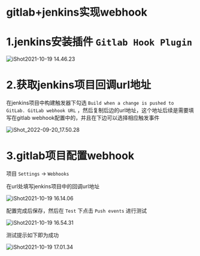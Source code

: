 # gitlab+jenkins实现webhook



# 1.jenkins安装插件 `Gitlab Hook Plugin`

![iShot2021-10-19 14.46.23](https://gitea.pptfz.cn/pptfz/picgo-images/raw/branch/master/img/iShot2021-10-19%2014.46.23.png)





# 2.获取jenkins项目回调url地址

在jenkins项目中构建触发器下勾选 `Build when a change is pushed to GitLab. GitLab webhook URL` ，然后复制后边的url地址，这个地址后续是需要填写在gitlab webhook配置中的，并且在下边可以选择相应触发事件

![iShot_2022-09-20_17.50.28](https://gitea.pptfz.cn/pptfz/picgo-images/raw/branch/master/img/iShot_2022-09-20_17.50.28.png)





# 3.gitlab项目配置webhook

项目 `Settings` -> `Webhooks` 

在url处填写jenkins项目中的回调url地址

![iShot2021-10-19 16.14.06](https://gitea.pptfz.cn/pptfz/picgo-images/raw/branch/master/img/iShot2021-10-19%2016.14.06.png)





配置完成后保存，然后在 `Test` 下点击 `Push events` 进行测试

![iShot2021-10-19 16.54.31](https://gitea.pptfz.cn/pptfz/picgo-images/raw/branch/master/img/iShot2021-10-19%2016.54.31.png)



测试提示如下即为成功

![iShot2021-10-19 17.01.34](https://gitea.pptfz.cn/pptfz/picgo-images/raw/branch/master/img/iShot2021-10-19%2017.01.34.png)





